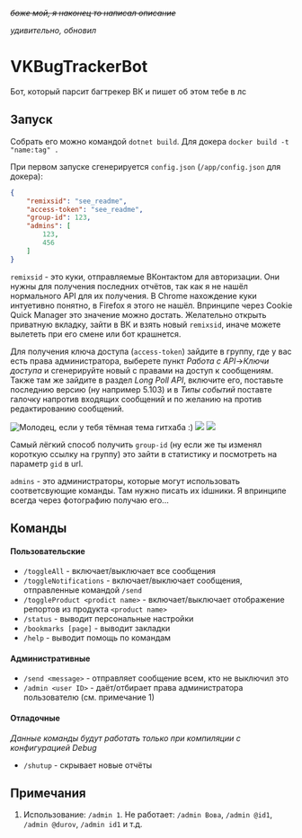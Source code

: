 ~~_боже мой, я наконец то написал описание_~~

_удивительно, обновил_

# VKBugTrackerBot

Бот, который парсит багтрекер ВК и пишет об этом тебе в лс

## Запуск

Собрать его можно командой `dotnet build`. Для докера `docker build -t "name:tag" .`

При первом запуске сгенерируется `config.json` (`/app/config.json` для докера):
```json
{
    "remixsid": "see_readme",
    "access-token": "see_readme",
    "group-id": 123,
    "admins": [
        123,
        456
    ]
}
```

`remixsid` - это куки, отправляемые ВКонтактом для авторизации. Они нужны для получения последних отчётов, так как я не нашёл нормального API для их получения. В Chrome нахождение куки интуетивно понятно, в Firefox я этого не нашёл. Впринципе через Cookie Quick Manager это значение можно достать.
Желательно открыть приватную вкладку, зайти в ВК и взять новый `remixsid`, иначе можете вылететь при его смене или бот крашнется.

Для получения ключа доступа (`access-token`) зайдите в группу, где у вас есть права администратора, выберете пункт _Работа с API_->_Ключи доступа_ и сгенерируйте новый с правами на доступ к сообщениям.
Также там же зайдите в раздел _Long Poll API_, включите его, поставьте последнию версию (ну например 5.103) и в _Типы событий_ поставте галочку напротив входящих сообщений и по желанию на против редактированию сообщений.

![](https://sun3-10.userapi.com/wUQKtd-oUKBpx3y_XvMgAIjkXuR0l8urb8oMew/T26M3Cb5OSM.jpg "Молодец, если у тебя тёмная тема гитхаба :)")
![](https://sun3-13.userapi.com/nswWvrk4_vQIGijD8kqI0FwnE2HjBR7CgXAawg/hMFC0Zvcodc.jpg)
![](https://sun3-13.userapi.com/CW1fTiNujTaf20_Fgiti1s0Uf0ODvbYyizBn4A/sRpb6kILDjc.jpg)

Самый лёгкий способ получить `group-id` (ну если же ты изменял короткую ссылку на группу) это зайти в статистику и посмотреть на параметр `gid` в url.

`admins` - это администраторы, которые могут использовать соответсвующие команды. Там нужно писать их idшники. Я впринципе всегда через фотографию получаю его...

## Команды
#### Пользовательские
* `/toggleAll` - включает/выключает все сообщения
* `/toggleNotifications` - включает/выключает сообщения, отправленные командой `/send`
* `/toggleProduct <prodict name>` - включает/выключает отображение репортов из продукта `<product name>` 
* `/status` - выводит персональные настройки
* `/bookmarks [page]` - выводит закладки
* `/help` - выводит помощь по командам

#### Административные
* `/send <message>` - отправляет сообщение всем, кто не выключил это
* `/admin <user ID>` - даёт/отбирает права администратора пользователю (см. примечание 1)

#### Отладочные
_Данные команды будут работать только при компиляции с конфигурацией Debug_
* `/shutup` - скрывает новые отчёты

## Примечания

1. Использование: `/admin 1`. Не работает: `/admin Вова`, `/admin @id1`, `/admin @durov`, `/admin id1` и т.д.
